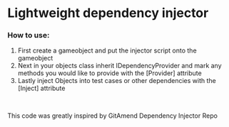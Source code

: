 <h1>Lightweight dependency injector</h1>

<h3> How to use:</h3>
<ol>
  <li>First create a gameobject and put the injector script onto the gameobject</li>
  <li>Next in your objects class inherit IDependencyProvider and mark any methods you would like to provide with the [Provider] attribute</li>
  <li>Lastly inject Objects into test cases or other dependencies with the [Inject] attribute</li>
</ol>
<br>
<p>This code was greatly inspired by GitAmend Dependency Injector Repo</p>
